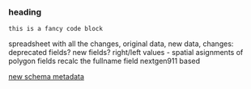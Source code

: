
### heading

```
this is a fancy code block
```
spreadsheet with all the changes, original data, new data, changes:
deprecated fields?
new fields?
right/left values - spatial asignments of polygon fields
recalc the fullname field
nextgen911 based

[new schema metadata](https://docs.google.com/spreadsheets/d/1jQ_JuRIEtzxj60F0FAGmdu5JrFpfYBbSt3YzzCjxpfI/edit#gid=811360546) 
